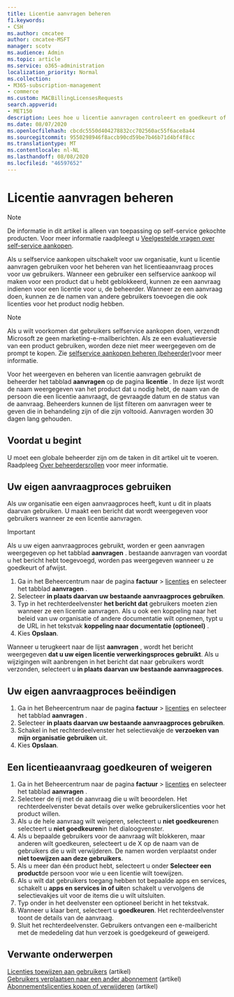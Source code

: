 ```yaml
---
title: Licentie aanvragen beheren
f1.keywords:
- CSH
ms.author: cmcatee
author: cmcatee-MSFT
manager: scotv
ms.audience: Admin
ms.topic: article
ms.service: o365-administration
localization_priority: Normal
ms.collection:
- M365-subscription-management
- commerce
ms.custom: MACBillingLicensesRequests
search.appverid:
- MET150
description: Lees hoe u licentie aanvragen controleert en goedkeurt of afwijst van gebruikers voor uw Microsoft 365 for Business-abonnement.
ms.date: 08/07/2020
ms.openlocfilehash: cbcdc5550d404278832cc702560ac55f6ace8a44
ms.sourcegitcommit: 9550298946f8accb90cd59be7b46b71d4bf4f8cc
ms.translationtype: MT
ms.contentlocale: nl-NL
ms.lasthandoff: 08/08/2020
ms.locfileid: "46597652"
---
```

# <a name="manage-license-requests"></a>Licentie aanvragen beheren

> [!NOTE]
> De informatie in dit artikel is alleen van toepassing op self-service gekochte producten. Voor meer informatie raadpleegt u [Veelgestelde vragen over self-service aankopen](../subscriptions/self-service-purchase-faq.md).

Als u selfservice aankopen uitschakelt voor uw organisatie, kunt u licentie aanvragen gebruiken voor het beheren van het licentieaanvraag proces voor uw gebruikers. Wanneer een gebruiker een selfservice aankoop wil maken voor een product dat u hebt geblokkeerd, kunnen ze een aanvraag indienen voor een licentie voor u, de beheerder. Wanneer ze een aanvraag doen, kunnen ze de namen van andere gebruikers toevoegen die ook licenties voor het product nodig hebben.

> [!NOTE]
> Als u wilt voorkomen dat gebruikers selfservice aankopen doen, verzendt Microsoft ze geen marketing-e-mailberichten. Als ze een evaluatieversie van een product gebruiken, worden deze niet meer weergegeven om de prompt te kopen. Zie [selfservice aankopen beheren (beheerder)](../subscriptions/manage-self-service-purchases-admins.md)voor meer informatie.

Voor het weergeven en beheren van licentie aanvragen gebruikt de beheerder het tabblad **aanvragen** op de pagina **licentie** . In deze lijst wordt de naam weergegeven van het product dat u nodig hebt, de naam van de persoon die een licentie aanvraagt, de gevraagde datum en de status van de aanvraag. Beheerders kunnen de lijst filteren om aanvragen weer te geven die in behandeling zijn of die zijn voltooid. Aanvragen worden 30 dagen lang gehouden.

## <a name="before-you-begin"></a>Voordat u begint

U moet een globale beheerder zijn om de taken in dit artikel uit te voeren. Raadpleeg [Over beheerdersrollen](../../admin/add-users/about-admin-roles.md) voor meer informatie.

## <a name="use-your-own-request-process"></a>Uw eigen aanvraagproces gebruiken

Als uw organisatie een eigen aanvraagproces heeft, kunt u dit in plaats daarvan gebruiken. U maakt een bericht dat wordt weergegeven voor gebruikers wanneer ze een licentie aanvragen.

> [!IMPORTANT]
> Als u uw eigen aanvraagproces gebruikt, worden er geen aanvragen weergegeven op het tabblad **aanvragen** . bestaande aanvragen van voordat u het bericht hebt toegevoegd, worden pas weergegeven wanneer u ze goedkeurt of afwijst.

1. Ga in het Beheercentrum naar de pagina **factuur**  >  <a href="https://go.microsoft.com/fwlink/p/?linkid=842264" target="_blank">licenties</a> en selecteer het tabblad **aanvragen** .
2. Selecteer **in plaats daarvan uw bestaande aanvraagproces gebruiken**.
3. Typ in het rechterdeelvenster **het bericht dat** gebruikers moeten zien wanneer ze een licentie aanvragen. Als u ook een koppeling naar het beleid van uw organisatie of andere documentatie wilt opnemen, typt u de URL in het tekstvak **koppeling naar documentatie (optioneel)** .
4. Kies **Opslaan**.

Wanneer u terugkeert naar de lijst **aanvragen** , wordt het bericht weergegeven **dat u uw eigen licentie verwerkingsproces gebruikt**. Als u wijzigingen wilt aanbrengen in het bericht dat naar gebruikers wordt verzonden, selecteert u **in plaats daarvan uw bestaande aanvraagproces**.

## <a name="stop-using-your-own-request-process"></a>Uw eigen aanvraagproces beëindigen

1. Ga in het Beheercentrum naar de pagina **factuur**  >  <a href="https://go.microsoft.com/fwlink/p/?linkid=842264" target="_blank">licenties</a> en selecteer het tabblad **aanvragen** .
2. Selecteer **in plaats daarvan uw bestaande aanvraagproces gebruiken**.
3. Schakel in het rechterdeelvenster het selectievakje de **verzoeken van mijn organisatie gebruiken** uit.
4. Kies **Opslaan**.

## <a name="approve-or-deny-a-license-request"></a>Een licentieaanvraag goedkeuren of weigeren

1. Ga in het Beheercentrum naar de pagina **factuur**  >  <a href="https://go.microsoft.com/fwlink/p/?linkid=842264" target="_blank">licenties</a> en selecteer het tabblad **aanvragen** .
2. Selecteer de rij met de aanvraag die u wilt beoordelen. Het rechterdeelvenster bevat details over welke gebruikerslicenties voor het product willen.
3. Als u de hele aanvraag wilt weigeren, selecteert u **niet goedkeuren**en selecteert u **niet goedkeuren**in het dialoogvenster.
4. Als u bepaalde gebruikers voor de aanvraag wilt blokkeren, maar anderen wilt goedkeuren, selecteert u de X op de naam van de gebruikers die u wilt verwijderen. De namen worden verplaatst onder **niet toewijzen aan deze gebruikers**.
5. Als u meer dan één product hebt, selecteert u onder **Selecteer een product**de persoon voor wie u een licentie wilt toewijzen.
6. Als u wilt dat gebruikers toegang hebben tot bepaalde apps en services, schakelt u **apps en services in of uit**en schakelt u vervolgens de selectievakjes uit voor de items die u wilt uitsluiten.
7. Typ onder in het deelvenster een optioneel bericht in het tekstvak.
8. Wanneer u klaar bent, selecteert u **goedkeuren**. Het rechterdeelvenster toont de details van de aanvraag.
9. Sluit het rechterdeelvenster.
    Gebruikers ontvangen een e-mailbericht met de mededeling dat hun verzoek is goedgekeurd of geweigerd.

## <a name="related-content"></a>Verwante onderwerpen

[Licenties toewijzen aan gebruikers](../../admin/manage/assign-licenses-to-users.md) (artikel) \
[Gebruikers verplaatsen naar een ander abonnement](../subscriptions/move-users-different-subscription.md) (artikel) \
[Abonnementslicenties kopen of verwijderen](buy-licenses.md) (artikel)